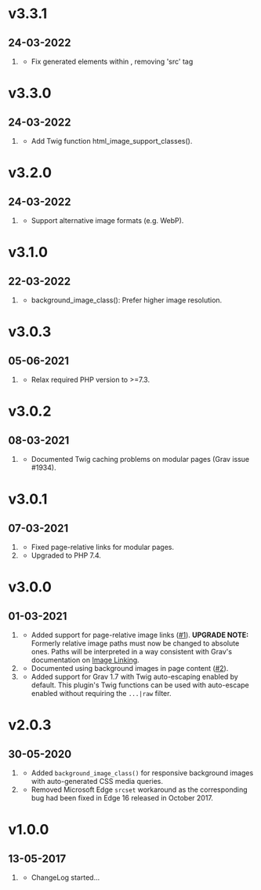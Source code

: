 # v3.3.1
## 24-03-2022

1. [](#bugfix)
    * Fix generated <source> elements within <picture>, removing 'src' tag

# v3.3.0
## 24-03-2022

1. [](#improved)
    * Add Twig function html_image_support_classes().

# v3.2.0
## 24-03-2022

1. [](#improved)
    * Support alternative image formats (e.g. WebP).

# v3.1.0
## 22-03-2022

1. [](#improved)
    * background_image_class(): Prefer higher image resolution.

# v3.0.3
## 05-06-2021

1. [](#improved)
    * Relax required PHP version to >=7.3.

# v3.0.2
## 08-03-2021

1. [](#improved)
    * Documented Twig caching problems on modular pages (Grav issue #1934).

# v3.0.1
## 07-03-2021

1. [](#bugfix)
    * Fixed page-relative links for modular pages.
1. [](#improved)
    * Upgraded to PHP 7.4.

# v3.0.0
## 01-03-2021

1. [](#new)
    * Added support for page-relative image links ([#1](https://github.com/OliverO2/grav-plugin-responsive-images/issues/1)). **UPGRADE NOTE:** Formerly relative image paths must now be changed to absolute ones. Paths will be interpreted in a way consistent with Grav's documentation on [Image Linking](https://learn.getgrav.org/16/content/image-linking).
1. [](#improved)
    * Documented using background images in page content ([#2](https://github.com/OliverO2/grav-plugin-responsive-images/issues/2)).
1. [](#improved)
    * Added support for Grav 1.7 with Twig auto-escaping enabled by default. This plugin's Twig functions can be used with auto-escape enabled without requiring the `...|raw` filter.

# v2.0.3
## 30-05-2020

1. [](#new)
    * Added `background_image_class()` for responsive background images with auto-generated CSS media queries.
1. [](#improved)
    * Removed Microsoft Edge `srcset` workaround as the corresponding bug had been fixed in Edge 16 released in October 2017.

# v1.0.0
## 13-05-2017

1. [](#new)
    * ChangeLog started...
